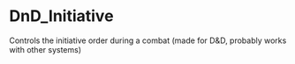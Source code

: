 # DnD_Initiative
Controls the initiative order during a combat (made for D&amp;D, probably works with other systems)
